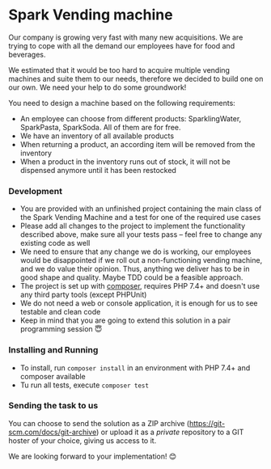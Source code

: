 # Spark Vending machine

Our company is growing very fast with many new acquisitions. We are trying to cope with all the demand our employees have for food and beverages.

We estimated that it would be too hard to acquire multiple vending machines and suite them to our needs, therefore we decided to build one on our own. We need your help to do some groundwork!

You need to design a machine based on the following requirements:

- An employee can choose from different products: SparklingWater, SparkPasta, SparkSoda. All of them are for free.
- We have an inventory of all available products
- When returning a product, an according item will be removed from the inventory
- When a product in the inventory runs out of stock, it will not be dispensed anymore until it has been restocked

### Development

- You are provided with an unfinished project containing the main class of the Spark Vending Machine and a test for one of the required use cases
- Please add all changes to the project to implement the functionality described above, make sure all your tests pass – feel free to change any existing code as well
- We need to ensure that any change we do is working, our employees would be disappointed if we roll out a non-functioning vending machine, and we do value their opinion. Thus, anything we deliver has to be in good shape and quality. Maybe TDD could be a feasible approach.
- The project is set up with [composer](https://getcomposer.org/), requires PHP 7.4+ and doesn't use any third party tools (except PHPUnit)
- We do not need a web or console application, it is enough for us to see testable and clean code
- Keep in mind that you are going to extend this solution in a pair programming session 😇

### Installing and Running

- To install, run `composer install` in an environment with PHP 7.4+ and composer available
- Tu run all tests, execute `composer test`

### Sending the task to us

You can choose to send the solution as a ZIP archive (https://git-scm.com/docs/git-archive) or upload it as a _private_ repository to a GIT hoster of your choice, giving us access to it.

We are looking forward to your implementation! 😊

